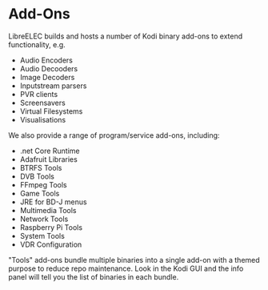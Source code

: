 # Add-Ons

LibreELEC builds and hosts a number of Kodi binary add-ons to extend functionality, e.g.

* Audio Encoders
* Audio Decooders
* Image Decoders
* Inputstream parsers
* PVR clients
* Screensavers
* Virtual Filesystems
* Visualisations

We also provide a range of program/service add-ons, including:

* .net Core Runtime
* Adafruit Libraries
* BTRFS Tools
* DVB Tools
* FFmpeg Tools
* Game Tools
* JRE for BD-J menus
* Multimedia Tools
* Network Tools
* Raspberry Pi Tools
* System Tools
* VDR Configuration

"Tools" add-ons bundle multiple binaries into a single add-on with a themed purpose to reduce repo maintenance. Look in the Kodi GUI and the info panel will tell you the list of binaries in each bundle.


